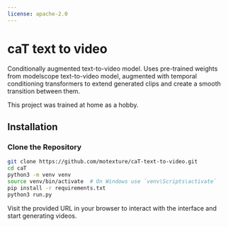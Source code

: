 ```yaml
---
license: apache-2.0
---
```

# caT text to video

Conditionally augmented text-to-video model. Uses pre-trained weights from modelscope text-to-video model, augmented with temporal conditioning transformers to extend generated clips and create a smooth transition between them.

This project was trained at home as a hobby.

## Installation

### Clone the Repository

```bash
git clone https://github.com/motexture/caT-text-to-video.git
cd caT
python3 -m venv venv
source venv/bin/activate  # On Windows use `venv\Scripts\activate`
pip install -r requirements.txt
python3 run.py
```

Visit the provided URL in your browser to interact with the interface and start generating videos.
